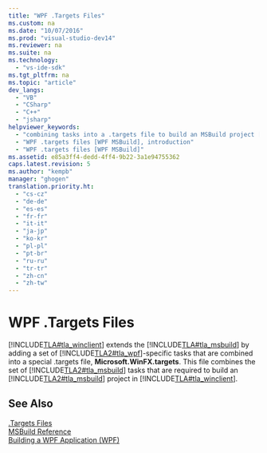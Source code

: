 ```yaml
---
title: "WPF .Targets Files"
ms.custom: na
ms.date: "10/07/2016"
ms.prod: "visual-studio-dev14"
ms.reviewer: na
ms.suite: na
ms.technology: 
  - "vs-ide-sdk"
ms.tgt_pltfrm: na
ms.topic: "article"
dev_langs: 
  - "VB"
  - "CSharp"
  - "C++"
  - "jsharp"
helpviewer_keywords: 
  - "combining tasks into a .targets file to build an MSBuild project [WPF MSBuild]"
  - "WPF .targets files [WPF MSBuild], introduction"
  - "WPF .targets files [WPF MSBuild]"
ms.assetid: e85a3ff4-dedd-4ff4-9b22-3a1e94755362
caps.latest.revision: 5
ms.author: "kempb"
manager: "ghogen"
translation.priority.ht: 
  - "cs-cz"
  - "de-de"
  - "es-es"
  - "fr-fr"
  - "it-it"
  - "ja-jp"
  - "ko-kr"
  - "pl-pl"
  - "pt-br"
  - "ru-ru"
  - "tr-tr"
  - "zh-cn"
  - "zh-tw"
---
```

# WPF .Targets Files
[!INCLUDE[TLA#tla_winclient](../VS_IDE/includes/tlasharptla_winclient_md.md)] extends the [!INCLUDE[TLA#tla_msbuild](../VS_IDE/includes/tlasharptla_msbuild_md.md)] by adding a set of [!INCLUDE[TLA2#tla_wpf](../VS_IDE/includes/tla2sharptla_wpf_md.md)]-specific tasks that are combined into a special .targets file, **Microsoft.WinFX.targets**. This file combines the set of [!INCLUDE[TLA2#tla_msbuild](../VS_IDE/includes/tla2sharptla_msbuild_md.md)] tasks that are required to build an [!INCLUDE[TLA2#tla_msbuild](../VS_IDE/includes/tla2sharptla_msbuild_md.md)] project in [!INCLUDE[TLA#tla_winclient](../VS_IDE/includes/tlasharptla_winclient_md.md)].  
  
## See Also  
 [.Targets Files](../VS_IDE/msbuild-.targets-files.md)   
 [MSBuild Reference](../VS_IDE/msbuild-reference.md)   
 [Building a WPF Application (WPF)](../Topic/Building%20a%20WPF%20Application%20\(WPF\).md)